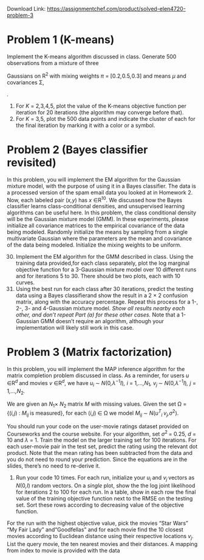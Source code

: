 Download Link: https://assignmentchef.com/product/solved-elen4720-problem-3
<br>
<h1>Problem 1 (K-means)</h1>

Implement the K-means algorithm discussed in class. Generate 500 observations from a mixture of three

Gaussians on R<sup>2 </sup>with mixing weights <em>π </em>= [0<em>.</em>2<em>,</em>0<em>.</em>5<em>,</em>0<em>.</em>3] and means <em>µ </em>and covariances Σ,

<em> .</em>

<ol>

 <li>For <em>K </em>= 2<em>,</em>3<em>,</em>4<em>,</em>5, plot the value of the K-means objective function per iteration for 20 iterations (the algorithm may converge before that).</li>

 <li>For <em>K </em>= 3<em>,</em>5, plot the 500 data points and indicate the cluster of each for the final iteration by marking it with a color or a symbol.</li>

</ol>

<h1>Problem 2 (Bayes classifier revisited)</h1>

In this problem, you will implement the EM algorithm for the Gaussian mixture model, with the purpose of using it in a Bayes classifier. The data is a processed version of the spam email data you looked at in Homework 2. Now, each labeled pair (<em>x,y</em>) has <em>x </em>∈R<sup>10</sup>. We discussed how the Bayes classifier learns class-conditional densities, and unsupervised learning algorithms can be useful here. In this problem, the class conditional density will be the Gaussian mixture model (GMM). In these experiments, please initialize all covariance matrices to the empirical covariance of the data being modeled. Randomly initialize the means by sampling from a single multivariate Gaussian where the parameters are the mean and covariance of the data being modeled. Initialize the mixing weights to be uniform.

<ol start="30">

 <li>Implement the EM algorithm for the GMM described in class. Using the training data provided,for each class separately, plot the log marginal objective function for a 3-Gaussian mixture model over 10 different runs and for iterations 5 to 30. There should be two plots, each with 10 curves.</li>

 <li>Using the best run for each class after 30 iterations, predict the testing data using a Bayes classifierand show the result in a 2 × 2 confusion matrix, along with the accuracy percentage. Repeat this process for a 1-, 2-, 3- and 4-Gaussian mixture model. <em>Show all results nearby each other, and don’t repeat Part (a) for these other cases. </em>Note that a 1-Gaussian GMM doesn’t require an algorithm, although your implementation will likely still work in this case.</li>

</ol>

<h1>Problem 3 (Matrix factorization)</h1>

In this problem, you will implement the MAP inference algorithm for the matrix completion problem discussed in class. As a reminder, for users <em>u </em>∈R<em><sup>d </sup></em>and movies <em>v </em>∈R<em><sup>d</sup></em>, we have <em>u<sub>i </sub></em>∼ <em>N</em>(0<em>,λ</em><sup>−1</sup><em>I</em>)<em>, i </em>= 1<em>,…,N</em><sub>1</sub><em>, v<sub>j </sub></em>∼ <em>N</em>(0<em>,λ</em><sup>−1</sup><em>I</em>)<em>, j </em>= 1<em>,…,N</em><sub>2</sub><em>.</em>

We are given an <em>N</em><sub>1</sub>× <em>N</em><sub>2 </sub>matrix <em>M </em>with missing values. Given the set Ω = {(<em>i,j</em>) : <em>M<sub>ij </sub></em>is measured}, for each (<em>i,j</em>) ∈ Ω we model <em>M<sub>ij </sub></em>∼ <em>N</em>(<em>u<sup>T</sup><sub>i </sub>v<sub>j</sub>,σ</em><sup>2</sup>).

You should run your code on the user-movie ratings dataset provided on Courseworks and the course website. For your algorithm, set <em>σ</em><sup>2 </sup>= 0<em>.</em>25, <em>d </em>= 10 and <em>λ </em>= 1. Train the model on the larger training set for 100 iterations. For each user-movie pair in the test set, predict the rating using the relevant dot product. Note that the mean rating has been subtracted from the data and you do not need to round your prediction. Since the equations are in the slides, there’s no need to re-derive it.

<ol>

 <li>Run your code 10 times. For each run, initialize your <em>u<sub>i </sub></em>and <em>v<sub>j </sub></em>vectors as <em>N</em>(0<em>,I</em>) random vectors. On a <em>single </em>plot, show the the log joint likelihood for iterations 2 to 100 for each run. In a table, show in each row the final value of the training objective function next to the RMSE on the testing set. Sort these rows according to decreasing value of the objective function.</li>

</ol>

For the run with the highest objective value, pick the movies “Star Wars” “My Fair Lady” and“Goodfellas” and for each movie find the 10 closest movies according to Euclidean distance using their respective locations <em>v<sub>j</sub></em>. List the query movie, the ten nearest movies and their distances. A mapping from index to movie is provided with the data